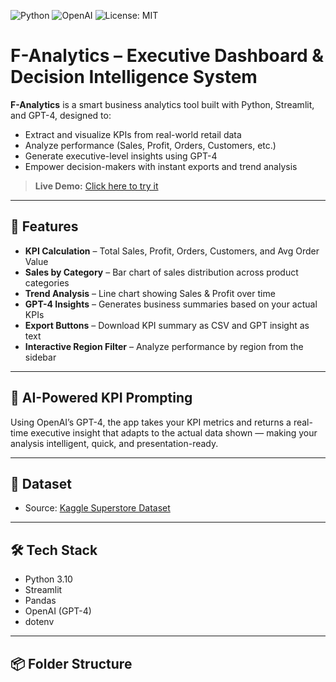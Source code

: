 ![Python](https://img.shields.io/badge/Python-3.10-blue?logo=python)
![OpenAI](https://img.shields.io/badge/OpenAI-GPT4-blueviolet?logo=openai)
![License: MIT](https://img.shields.io/badge/License-MIT-yellow.svg)

# F-Analytics – Executive Dashboard & Decision Intelligence System

**F-Analytics** is a smart business analytics tool built with Python, Streamlit, and GPT-4, designed to:
- Extract and visualize KPIs from real-world retail data
- Analyze performance (Sales, Profit, Orders, Customers, etc.)
- Generate executive-level insights using GPT-4
- Empower decision-makers with instant exports and trend analysis

> **Live Demo:** [Click here to try it](https://fernandosanchezscipts-f-analytics-streamlit-app-vfq1vf.streamlit.app)

---

## 🚀 Features

- **KPI Calculation** – Total Sales, Profit, Orders, Customers, and Avg Order Value
- **Sales by Category** – Bar chart of sales distribution across product categories
- **Trend Analysis** – Line chart showing Sales & Profit over time
- **GPT-4 Insights** – Generates business summaries based on your actual KPIs
- **Export Buttons** – Download KPI summary as CSV and GPT insight as text
- **Interactive Region Filter** – Analyze performance by region from the sidebar

---

## 🧠 AI-Powered KPI Prompting

Using OpenAI’s GPT-4, the app takes your KPI metrics and returns a real-time executive insight that adapts to the actual data shown — making your analysis intelligent, quick, and presentation-ready.

---

## 📁 Dataset

- Source: [Kaggle Superstore Dataset](https://www.kaggle.com/datasets/vivek468/superstore-dataset-final)

---

## 🛠 Tech Stack

- Python 3.10  
- Streamlit  
- Pandas  
- OpenAI (GPT-4)  
- dotenv

---

## 📦 Folder Structure





